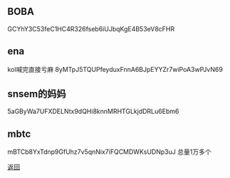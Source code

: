 ## BOBA

GCYhY3C53feC1HC4R326fseb6iUJbqKgE4B53eV8cFHR

## ena

kol喊完直接亏麻
8yMTpJ5TQUPfeyduxFnnA6BJpEYYZr7wiPoA3wPJvN69

## snsem的妈妈

5aGByWa7UFXDELNtx9dQHi8knnMRHTGLkjdDRLu6Ebm6

## mbtc

mBTCb8YxTdnp9GfUhz7v5qnNix7iFQCMDWKsUDNp3uJ
总量1万多个

[返回](..%2F..%2F..%2FREADME.md)